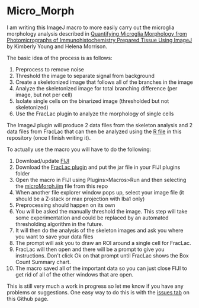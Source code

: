 # Micro_Morph
 
I am writing this ImageJ macro to more easily carry out the microglia morphology analysis described in [Quantifying Microglia Morphology from Photomicrographs of Immunohistochemistry Prepared Tissue Using ImageJ](https://www.ncbi.nlm.nih.gov/pmc/articles/PMC6103256/) by Kimberly Young and Helena Morrison.

The basic idea of the process is as follows:

1. Preprocess to remove noise 
1. Threshold the image to separate signal from background
1. Create a skeletonized image that follows all of the branches in the image
1. Analyze the skeletonized image for total branching difference (per image, but not per cell)
1. Isolate single cells on the binarized image (thresholded but not skeletonized)
1. Use the FracLac plugin to analyze the morphology of single cells

The ImageJ plugin will produce 2 data files from the skeleton analysis and 2 data files from FracLac that can then be analyzed using the [R file](https://github.com/savagedude3/Micro_Morph/blob/master/MicroMorphProcessor.R) in this repository (once I finish writing it).

To actually use the macro you will have to do the following:
1. Download/update [FIJI](https://fiji.sc/)
1. Download the [FracLac plugin](http://rsb.info.nih.gov/ij/plugins/fraclac/Frac_Lac.jar) and put the jar file in your FIJI plugins folder
1. Open the macro in FIJI using Plugins>Macros>Run and then selecting the [microMorph.ijm](https://github.com/savagedude3/Micro_Morph/blob/master/microMorph.ijm) file from this repo
1. When another file explorer window pops up, select your image file (it should be a Z-stack or max projection with Iba1 only)
1. Preprocessing should happen on its own
1. You will be asked the manually threshold the image. This step will take some experimentation and could be replaced by an automated thresholding algorithm in the future.
1. It will then do the analysis of the skeleton images and ask you where you want to save your data files
1. The prompt will ask you to draw an ROI around a single cell for FracLac.
1. FracLac will then open and there will be a prompt to give you instructions. Don't click Ok on that prompt until FracLac shows the Box Count Summary chart.
1. The macro saved all of the important data so you can just close FIJI to get rid of all of the other windows that are open. 

This is still very much a work in progress so let me know if you have any problems or suggestions. One easy way to do this is with the [issues tab](https://github.com/savagedude3/Micro_Morph/issues) on this Github page.
